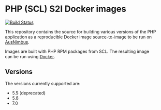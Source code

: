 # PHP (SCL) S2I Docker images

[![Build Status](https://travis-ci.org/ausnimbus/s2i-php-scl.svg?branch=master)](https://travis-ci.org/ausnimbus/s2i-php-scl)

This repository contains the source for building various versions of
the PHP application as a reproducible Docker image
[source-to-image](https://github.com/openshift/source-to-image)
to be run on [AusNimbus](https://www.ausnimbus.com.au/).

Images are built with PHP RPM packages from SCL.
The resulting image can be run using [Docker](http://docker.io).

## Versions

The versions currently supported are:

- 5.5 (deprecated)
- 5.6
- 7.0
